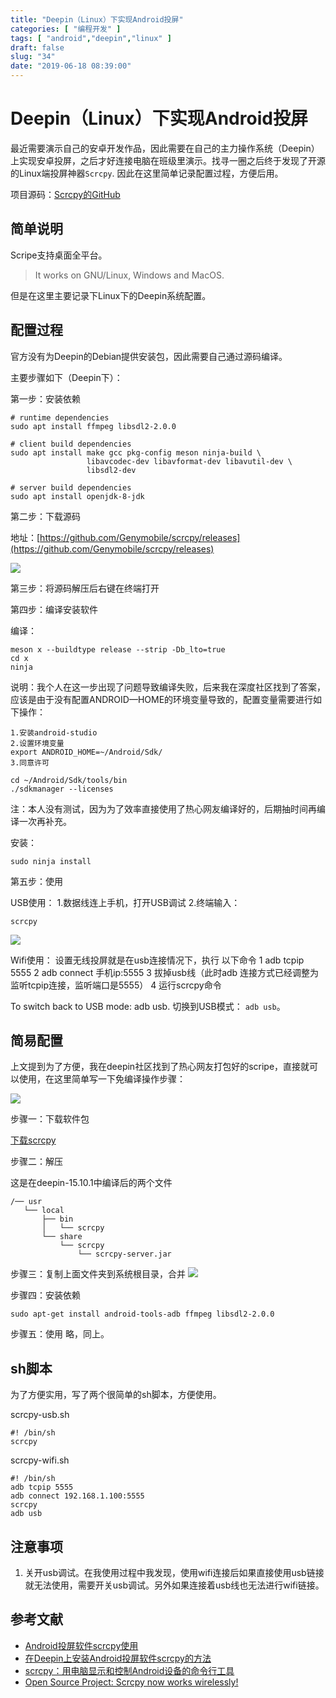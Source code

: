 ```yaml
---
title: "Deepin（Linux）下实现Android投屏"
categories: [ "编程开发" ]
tags: [ "android","deepin","linux" ]
draft: false
slug: "34"
date: "2019-06-18 08:39:00"
---
```


# Deepin（Linux）下实现Android投屏

最近需要演示自己的安卓开发作品，因此需要在自己的主力操作系统（Deepin）上实现安卓投屏，之后才好连接电脑在班级里演示。找寻一圈之后终于发现了开源的Linux端投屏神器`Scrcpy`. 因此在这里简单记录配置过程，方便后用。

项目源码：[Scrcpy的GitHub](https://github.com/Genymobile/scrcpy)

## 简单说明

Scripe支持桌面全平台。
> It works on GNU/Linux, Windows and MacOS.

但是在这里主要记录下Linux下的Deepin系统配置。

<!--more-->

## 配置过程

官方没有为Deepin的Debian提供安装包，因此需要自己通过源码编译。

主要步骤如下（Deepin下）：

第一步：安装依赖

```
# runtime dependencies
sudo apt install ffmpeg libsdl2-2.0.0

# client build dependencies
sudo apt install make gcc pkg-config meson ninja-build \
                 libavcodec-dev libavformat-dev libavutil-dev \
                 libsdl2-dev

# server build dependencies
sudo apt install openjdk-8-jdk
```

第二步：下载源码

地址：[https://github.com/Genymobile/scrcpy/releases](https://github.com/Genymobile/scrcpy/releases)

![](http://photo-frytea.test.upcdn.net/20190618082856.png)

第三步：将源码解压后右键在终端打开

第四步：编译安装软件

编译：

```
meson x --buildtype release --strip -Db_lto=true
cd x
ninja
```

说明：我个人在这一步出现了问题导致编译失败，后来我在深度社区找到了答案，应该是由于没有配置ANDROID—HOME的环境变量导致的，配置变量需要进行如下操作：
```
1.安装android-studio
2.设置环境变量
export ANDROID_HOME=~/Android/Sdk/
3.同意许可

cd ~/Android/Sdk/tools/bin
./sdkmanager --licenses
```
注：本人没有测试，因为为了效率直接使用了热心网友编译好的，后期抽时间再编译一次再补充。

安装：
```
sudo ninja install
```

第五步：使用

USB使用：
1.数据线连上手机，打开USB调试
2.终端输入：
```
scrcpy
```
![](http://photo-frytea.test.upcdn.net/20190618081212.png)

Wifi使用：
设置无线投屏就是在usb连接情况下，执行  以下命令
1    adb tcpip 5555 
2    adb connect 手机ip:5555
3    拔掉usb线（此时adb 连接方式已经调整为监听tcpip连接，监听端口是5555）
4    运行scrcpy命令

To switch back to USB mode: adb usb.
切换到USB模式：	`adb usb`。

## 简易配置

上文提到为了方便，我在deepin社区找到了热心网友打包好的scripe，直接就可以使用，在这里简单写一下免编译操作步骤：

![](http://photo-frytea.test.upcdn.net/20190618082148.png)

步骤一：下载软件包

[下载scrcpy](http://frytea-data.test.upcdn.net/scrcpy.tar.gz)

步骤二：解压

这是在deepin-15.10.1中编译后的两个文件
```
/── usr
   └── local
       ├── bin
       │   └── scrcpy
       └── share
           └── scrcpy
               └── scrcpy-server.jar
```


步骤三：复制上面文件夹到系统根目录，合并
![](http://photo-frytea.test.upcdn.net/20190618082506.png)

步骤四：安装依赖

```
sudo apt-get install android-tools-adb ffmpeg libsdl2-2.0.0
```

步骤五：使用
略，同上。

## sh脚本

为了方便实用，写了两个很简单的sh脚本，方便使用。

scrcpy-usb.sh
```
#! /bin/sh
scrcpy
```
scrcpy-wifi.sh
```
#! /bin/sh
adb tcpip 5555
adb connect 192.168.1.100:5555
scrcpy
adb usb
```

## 注意事项
1. 关开usb调试。在我使用过程中我发现，使用wifi连接后如果直接使用usb链接就无法使用，需要开关usb调试。另外如果连接着usb线也无法进行wifi链接。

## 参考文献

- [Android投屏软件scrcpy使用](https://bbs.deepin.org/forum.php?mod=viewthread&tid=178520)
- [在Deepin上安装Android投屏软件scrcpy的方法](https://ywnz.com/linuxsj/5137.html)
- [scrcpy：用电脑显示和控制Android设备的命令行工具](https://ywnz.com/linuxsj/2625.html)
- [Open Source Project: Scrcpy now works wirelessly!](https://www.genymotion.com/blog/open-source-project-scrcpy-now-works-wirelessly/)